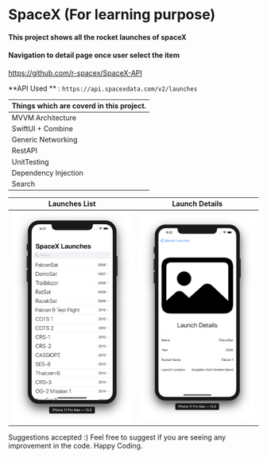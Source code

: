 # SpaceX (For learning purpose)
#### This project shows all the rocket launches  of spaceX
#### Navigation to detail page once user select the item

https://github.com/r-spacex/SpaceX-API

**API Used ** : `https://api.spacexdata.com/v2/launches`

| Things which are coverd in this project. |
| ------ |
| MVVM Architecture |
| SwiftUI + Combine |
| Generic Networking |
| RestAPI |
| UnitTesting |
| Dependency Injection |
| Search |

 Launches List                       | Launch Details           
 :-------------------------:|:-------------------------:
![ScreenShot][Launches List]        | ![ScreenShot][Launch Details] 


Suggestions accepted :) Feel free to suggest if you are seeing any improvement in the code.
Happy Coding.



[Launches List]: https://github.com/Rajneesh071/SpaceX/blob/master/ss_1.png?raw=true
[Launch Details]: https://github.com/Rajneesh071/SpaceX/blob/master/ss_2.png?raw=true
